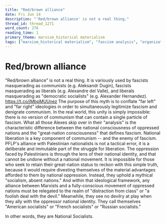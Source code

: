 ```yaml
---
title: "Red/brown alliance"
date: Fri Jun 14
description: "'Red/brown alliance' is not a real thing."
thread_id: thread_1271
word_count: 276
reading_time: 1
primary_theme: marxism_historical materialism
tags: ["marxism_historical materialism", "fascism analysis", "organizational theory"]
---
```


# Red/brown alliance

"Red/brown alliance" is not a real thing. It is variously used by fascists masquerading as communists (e.g. Aleksandr Dugin), fascists masquerading as liberals (e.g. Alexandre del Valle), and liberals masquerading as "democratic socialists" (e.g. Alexander Hernandez). https://t.co/jMbpMUUnez The purpose of this myth is to conflate "far left" and "far right" ideologies in order to simultaneously legitimize fascism and denigrate communism. In the real world, this unity is simply impossible: there is no version of communism that can contain a single particle of fascism. What all those Alexes skip over in their "analysis" is the characteristic difference between the national consciousness of oppressed nations and the "great-nation consciousness" that defines fascism. National liberation is a key component of communism -- and the enemy of fascism. PFLP's alliance with Palestinian nationalists is not a tactical error, it is a deliberate and immutable part of the struggle for liberation. The oppression faced by Palestinians is through the lens of their national identity, and that cannot be undone without a national movement. It is impossible for those who seek to retain their great-nation status to reckon with this simple truth, because it would require divesting themselves of the material advantages afforded to them by national oppression. Instead, they uphold a mythical "socialism, absent nations." And within that ideological framework, any alliance between Marxists and a fully-conscious movement of oppressed nations must be relegated to the realm of "distraction from class" or "a foolish deal with the devil." Meanwhile, they see no devilry at play when they ally with the oppressor national identity. They call themselves "American socialists" or "French socialists" or "Russian socialists." 

In other words, they are National Socialists.